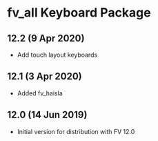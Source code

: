 # fv_all Keyboard Package

## 12.2 (9 Apr 2020)
* Add touch layout keyboards

## 12.1 (3 Apr 2020)
* Added fv_haisla

## 12.0 (14 Jun 2019)
* Initial version for distribution with FV 12.0

